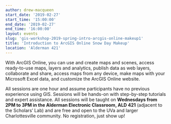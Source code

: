 ```yaml
---
author: drew-macqueen
start_date: '2019-02-27'
start_time: '15:00:00'
end_date: '2019-02-27'
end_time: '16:00:00'
layout: events
slug: 'gis-workshop-2019-spring-intro-arcgis-online-makeup1'
title: 'Introduction to ArcGIS Online Snow Day Makeup'
location: 'Alderman 421'
---
```


With ArcGIS Online, you can use and create maps and scenes, access ready-to-use maps, layers and analytics, publish data as web layers, collaborate and share, access maps from any device, make maps with your Microsoft Excel data, and customize the ArcGIS Online website. 

All sessions are one hour and assume participants have no previous experience using GIS. Sessions will be hands-on with step-by-step tutorials and expert assistance. All sessions will be taught on **Wednesdays from 2PM to 3PM in the Alderman Electronic Classroom, ALD 421** (adjacent to the Scholars’ Lab) and are free and open to the UVa and larger Charlottesville community. No registration, just show up!
